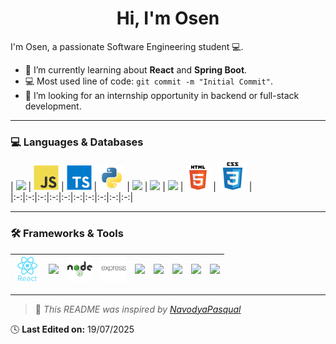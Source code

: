 <!-- TODO: Add last video link -->

<h1 align="center"> Hi, I'm Osen </h1>

I'm Osen, a passionate Software Engineering student 💻.

- 🌱 I’m currently learning about **React** and **Spring Boot**.
- 💻 Most used line of code: `git commit -m "Initial Commit"`.
- 🤝 I’m looking for an internship opportunity in backend or full-stack development.

---

### 💻 Languages & Databases

| <img src="https://www.vectorlogo.zone/logos/java/java-vertical.svg" width="40"> | <img src="https://raw.githubusercontent.com/devicons/devicon/master/icons/javascript/javascript-original.svg" width="40"> | <img src="https://raw.githubusercontent.com/devicons/devicon/master/icons/typescript/typescript-original.svg" width="40"> | <img src="https://raw.githubusercontent.com/devicons/devicon/master/icons/python/python-original.svg" width="40"> | <img src="https://www.vectorlogo.zone/logos/mysql/mysql-ar21.svg" width="40"> | <img src="https://www.vectorlogo.zone/logos/postgresql/postgresql-icon.svg" width="40"> | <img src="https://www.vectorlogo.zone/logos/mongodb/mongodb-icon.svg" width="40"> | <img src="https://raw.githubusercontent.com/devicons/devicon/master/icons/html5/html5-original-wordmark.svg" width="40"> | <img src="https://raw.githubusercontent.com/devicons/devicon/master/icons/css3/css3-original-wordmark.svg" width="45" height="45"/> |
|:-:|:-:|:-:|:-:|:-:|:-:|:-:|:-:|:-:|:-:|


---

### 🛠️ Frameworks & Tools

| <img src="https://raw.githubusercontent.com/devicons/devicon/master/icons/react/react-original-wordmark.svg" width=40> | <img src="https://www.vectorlogo.zone/logos/springio/springio-icon.svg" width=40> | <img src="https://raw.githubusercontent.com/devicons/devicon/master/icons/nodejs/nodejs-original-wordmark.svg" width="40"> | <img src="https://raw.githubusercontent.com/devicons/devicon/master/icons/express/express-original-wordmark.svg" width="40"> | <img src="https://www.vectorlogo.zone/logos/firebase/firebase-icon.svg" width="40"> | <img src="https://www.vectorlogo.zone/logos/getbootstrap/getbootstrap-icon.svg" width="40"> | <img src="https://www.vectorlogo.zone/logos/git-scm/git-scm-icon.svg" width="40"> | <img src="https://www.vectorlogo.zone/logos/getpostman/getpostman-icon.svg" width="40"> | <img src="https://www.vectorlogo.zone/logos/visualstudio_code/visualstudio_code-icon.svg" width="40"> |
|:-:|:-:|:-:|:-:|:-:|:-:|:-:|:-:|:-:|

---

> 🔧 _This README was inspired by [NavodyaPasqual](https://github.com/NavodyaPasqual)_

🕓 **Last Edited on:** 19/07/2025
